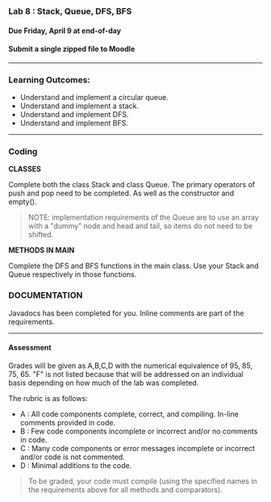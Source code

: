 ### Lab 8 : Stack, Queue, DFS, BFS
#### Due Friday, April 9 at end-of-day
#### Submit a single zipped file to Moodle

<hr>

### Learning Outcomes:

- Understand and implement a circular queue.
- Understand and implement a stack.
- Understand and implement DFS.
- Understand and implement BFS.

<hr>

### Coding

**CLASSES**

Complete both the class Stack and class Queue. The primary operators of push and pop need to be completed. As well as the constructor and empty().

>NOTE: implementation requirements of the Queue are to use an array with a "dummy" node and head and tail, so items do not need to be shifted.

**METHODS IN MAIN**

Complete the DFS and BFS functions in the main class. Use your Stack and Queue respectively in those functions.


### DOCUMENTATION

Javadocs has been completed for you.
Inline comments are part of the requirements.

<hr>

#### Assessment

Grades will be given as A,B,C,D with the numerical equivalence of 95, 85, 75, 65. "F" is not listed because that will be addressed on an individual basis depending on how much of the lab was completed.

The rubric is as follows:

- A : All code components complete, correct, and compiling. In-line comments provided in code.
- B : Few code components incomplete or incorrect and/or no comments in code.
- C : Many code components or error messages incomplete or incorrect and/or code is not commented.
- D : Minimal additions to the code.

> To be graded, your code must compile (using the specified names in the requirements above for all methods and comparators).
